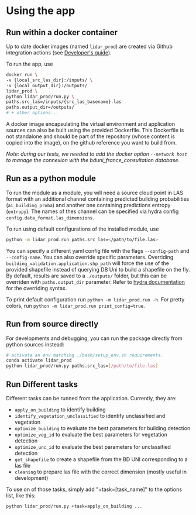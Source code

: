# Using the app

## Run within a docker container

Up to date docker images (named `lidar_prod`) are created via Github integration actions (see [Developer's guide](../guides/development.md)).

To run the app, use

```bash
docker run \
-v {local_src_las_dir}:/inputs/ \
-v {local_output_dir}:/outputs/
lidar_prod \
python lidar_prod/run.py \
paths.src_las=/inputs/{src_las_basename}.las
paths.output_dir=/outputs/
# + other options...

```

A docker image encapsulating the virtual environment and application sources can also be built using the provided Dockerfile. This Dockerfile is not standalone and should be part of the repository (whose content is copied into the image), on the github reference you want to build from.

*Note: during our tests, we needed to add the docker option `--network host` to manage the connexion with the bduni_france_consultation database.*

## Run as a python module
To run the module as a module, you will need a source cloud point in LAS format with an additional channel containing predicted building probabilities (`ai_building_proba`) and another one containing predictions entropy (`entropy`). The names of thes channel can be specified via hydra config `config.data_format.las_dimensions`.

To run using default configurations of the installed module, use
```bash
python -m lidar_prod.run paths.src_las=</path/to/file.las>
```

You can specify a different yaml config file with the flags `--config-path` and `--config-name`. You can also override specific parameters. Overriding `building_validation.application.shp_path` will force the use of the provided shapefile instead of querying DB Uni to build a shapefile on the fly. By default, results are saved to a `./outputs/` folder, but this can be overriden with `paths.output_dir` parameter. Refer to [hydra documentation](https://hydra.cc/docs/next/tutorials/basic/your_first_app/config_file/) for the overriding syntax.

To print default configuration run `python -m lidar_prod.run -h`. For pretty colors, run `python -m lidar_prod.run print_config=true`.

## Run from source directly

For developments and debugging, you can run the package directly from python sources instead:

```bash
# activate an env matching ./bash/setup_env.sh requirements.
conda activate lidar_prod
python lidar_prod/run.py paths.src_las=[/path/to/file.las]
```
## Run Different tasks

Different tasks can be runned from the application. Currently, they are:
- `apply_on_building` to identify building
- `identify_vegetation_unclassified` to identify unclassified and vegetation
- `optimize_building` to evaluate the best parameters for building detection
- `optimize_veg_id` to evaluate the best parameters for vegetation detection
- `optimize_unc_id` to evaluate the best parameters for unclassified detection
- `get_shapefile` to create a shapefile from the BD UNI corresponding to a las file
- `cleaning` to prepare las file with the correct dimension (mostly useful in development)

To use on of those tasks, simply add "+task=[task_name]" to the options list, like this:
```bash
python lidar_prod/run.py +task=apply_on_building ...
```

